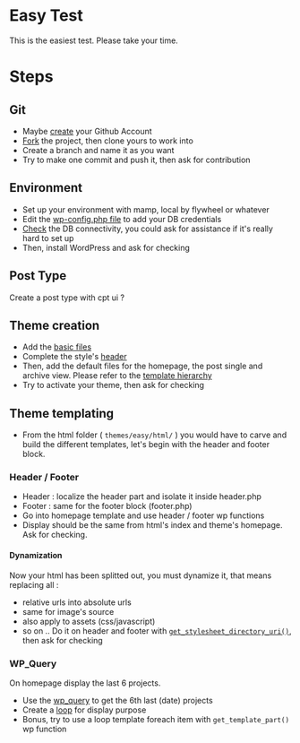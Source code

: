 # Easy Test
This is the easiest test. Please take your time.

# Steps

## Git
* Maybe [create](https://www.google.fr/url?sa=t&rct=j&q=&esrc=s&source=web&cd=4&cad=rja&uact=8&ved=0ahUKEwjxjo7U35jVAhWBD8AKHfnLAyQQFgg5MAM&url=https%3A%2F%2Fgithub.com%2Fjoin&usg=AFQjCNF6nezHQWX1hKwEFQVYRrUheS9_Ig) your Github Account
* [Fork](https://help.github.com/articles/fork-a-repo/) the project, then clone yours to work into
* Create a branch and name it as you want
* Try to make one commit and push it, then ask for contribution

## Environment
* Set up your environment with mamp, local by flywheel or whatever
* Edit the [wp-config.php file](https://codex.wordpress.org/Editing_wp-config.php) to add your DB credentials
* [Check](https://www.elegantthemes.com/blog/tips-tricks/how-to-fix-error-establishing-a-database-connection-in-wordpress) the DB connectivity, you could ask for assistance if it's really hard to set up
* Then, install WordPress and ask for checking

## Post Type
Create a post type with cpt ui ?

## Theme creation
* Add the [basic files](https://codex.wordpress.org/Theme_Development#Basic_Templates)
* Complete the style's [header](https://developer.wordpress.org/themes/basics/main-stylesheet-style-css/)
* Then, add the default files for the homepage, the post single and archive view. Please refer to the [template hierarchy](https://wphierarchy.com/)
* Try to activate your theme, then ask for checking

## Theme templating
* From the html folder ( `themes/easy/html/` ) you would have to carve and build the different templates, let's begin with the header and footer block.

### Header / Footer
* Header : localize the header part and isolate it inside header.php
* Footer : same for the footer block (footer.php)
* Go into homepage template and use header / footer wp functions
* Display should be the same from html's index and theme's homepage. Ask for checking.

#### Dynamization
Now your html has been splitted out, you must dynamize it, that means replacing all :
* relative urls into absolute urls
* same for image's source
* also apply to assets (css/javascript)
* so on ..
Do it on header and footer with [`get_stylesheet_directory_uri()`](https://codex.wordpress.org/Function_Reference/get_stylesheet_directory_uri), then ask for checking

### WP_Query
On homepage display the last 6 projects.
* Use the [wp_query](http://www.geekpress.fr/wp-query-creez-des-requetes-personnalisees-dans-vos-themes-wordpress/) to get the 6th last (date) projects
* Create a [loop](https://code.tutsplus.com/tutorials/a-beginners-guide-to-the-wordpress-loop--wp-20241) for display purpose
* Bonus, try to use a loop template foreach item with `get_template_part()` wp function
